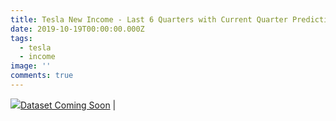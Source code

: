 ```yaml
---
title: Tesla New Income - Last 6 Quarters with Current Quarter Prediction
date: 2019-10-19T00:00:00.000Z
tags:
  - tesla
  - income
image: ''
comments: true
---
```

<amp-img src="https://pbs.twimg.com/media/EHKxKA5WkAAHAku?format=jpg&name=medium"></amp-img>

<p><img src="/dataset-icon.png" border="0"><a href="">Dataset Coming Soon</a> | <a href=""></a></p>
